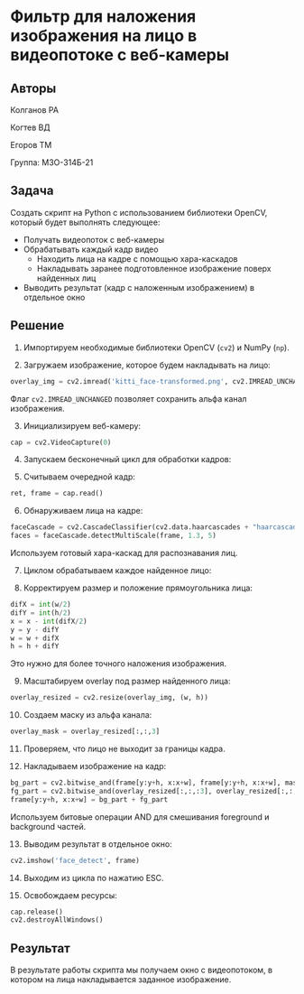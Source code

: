 # Фильтр для наложения изображения на лицо в видеопотоке с веб-камеры

## Авторы
Колганов РА

Когтев ВД

Егоров ТМ

Группа: М3О-314Б-21
## Задача
Создать скрипт на Python с использованием библиотеки OpenCV, который будет выполнять следующее:

- Получать видеопоток с веб-камеры
- Обрабатывать каждый кадр видео 
  - Находить лица на кадре с помощью хара-каскадов
  - Накладывать заранее подготовленное изображение поверх найденных лиц
- Выводить результат (кадр с наложенным изображением) в отдельное окно

## Решение

1. Импортируем необходимые библиотеки OpenCV (`cv2`) и NumPy (`np`).

2. Загружаем изображение, которое будем накладывать на лицо:
```python
overlay_img = cv2.imread('kitti_face-transformed.png', cv2.IMREAD_UNCHANGED) 
```
Флаг `cv2.IMREAD_UNCHANGED` позволяет сохранить альфа канал изображения.

3. Инициализируем веб-камеру:
```python 
cap = cv2.VideoCapture(0)
```

4. Запускаем бесконечный цикл для обработки кадров:

5. Считываем очередной кадр:
```python
ret, frame = cap.read()
```

6. Обнаруживаем лица на кадре:
```python
faceCascade = cv2.CascadeClassifier(cv2.data.haarcascades + "haarcascade_frontalface_default.xml")
faces = faceCascade.detectMultiScale(frame, 1.3, 5)
```
Используем готовый хара-каскад для распознавания лиц.

7. Циклом обрабатываем каждое найденное лицо:

8. Корректируем размер и положение прямоугольника лица:
```python  
difX = int(w/2)
difY = int(h/2)
x = x - int(difX/2)  
y = y - difY
w = w + difX
h = h + difY
```
Это нужно для более точного наложения изображения.

9.  Масштабируем overlay под размер найденного лица:
```python
overlay_resized = cv2.resize(overlay_img, (w, h))
```

10.  Создаем маску из альфа канала: 
```python
overlay_mask = overlay_resized[:,:,3] 
```

11.  Проверяем, что лицо не выходит за границы кадра.

12.  Накладываем изображение на кадр:
```python
bg_part = cv2.bitwise_and(frame[y:y+h, x:x+w], frame[y:y+h, x:x+w], mask=255-overlay_mask)
fg_part = cv2.bitwise_and(overlay_resized[:,:,:3], overlay_resized[:,:,:3], mask=overlay_mask)
frame[y:y+h, x:x+w] = bg_part + fg_part
```
Используем битовые операции AND для смешивания foreground и background частей.

13.  Выводим результат в отдельное окно:
```python
cv2.imshow('face_detect', frame)
```

14.  Выходим из цикла по нажатию ESC. 

15.  Освобождаем ресурсы:
```python
cap.release()
cv2.destroyAllWindows() 
```

## Результат
В результате работы скрипта мы получаем окно с видеопотоком, в котором на лица накладывается заданное изображение.